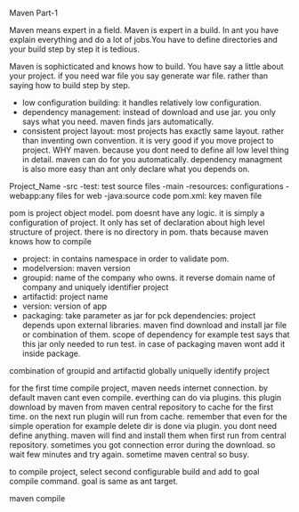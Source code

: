 Maven  Part-1

Maven means expert in a field. Maven is expert in a build. 
In ant you have explain everything  and do a lot of jobs.You have to define directories and your build step by step it is tedious. 

Maven is sophicticated and knows how to build. You have say a little about your project. if you need war file you say generate war file. rather than saying how to build step by step.
- low configuration building: it handles relatively low configuration. 
- dependency management: instead of download and use jar. you only says what you need. maven finds jars automatically.
- consistent project layout: most projects has exactly same layout. rather than inventing own convention. it is very good if you move project to project.
WHY maven. because you dont need to define all low level thing in detail. maven can do for you automatically. dependency managment is also more easy than ant only declare what you depends on.

Project_Name
-src
       -test: test source files
       -main
                          -resources: configurations
                          -webapp:any files for web
                          -java:source code
pom.xml: key maven file

pom is project object model.
pom doesnt have any logic. it is simply a configuration of project. It only has set of declaration about high level structure of project. there is no directory in pom. thats because maven knows how to compile

- project: in contains namespace in order to validate pom.
- modelversion: maven version
- groupid: name of the company who owns. it reverse domain name of company and uniquely identifier project
- artifactid: project name
- version: version of app
- packaging: take parameter as jar for pck
dependencies: project depends upon external libraries. maven find download and install jar file or combination of them.
scope of dependency for example test says that this jar only needed to run test. in case of packaging maven wont add it inside package.

combination of groupid and artifactid globally uniquelly identify project

for the first time compile project, maven needs internet connection. 
by default maven cant even compile. everthing can do via plugins. this plugin download by maven from maven central repository to cache for the first time. on the next run plugin will run from cache.
remember that even for the simple operation for example delete dir is done via plugin. you dont need define anything. maven will find and install them when first run from central repository.
sometimes you got connection error during the download. so wait few minutes and try again. sometime maven central so busy.

to compile project, select second configurable build and add to goal compile command. goal is same as ant target.

maven compile
